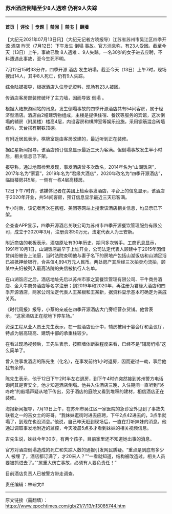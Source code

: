 ### 苏州酒店倒塌至少8人遇难 仍有9人失踪

---

#### [首页](../../../..?n13085744) &nbsp;|&nbsp; [评论](../../../../../epoch-comment?n13085744) &nbsp;|&nbsp; [专题](../../../../../epoch-special?n13085744) &nbsp;|&nbsp; [禁闻](../../../../../epoch-news?n13085744) &nbsp;|&nbsp; [禁书](../../../../../books?n13085744) &nbsp;|&nbsp; [翻墙](https://github.com/gfw-breaker/nogfw/blob/master/README.md?n13085744)


<div class="post_content" id="artbody" itemprop="articleBody">
 <!-- article content begin -->
 <p>
  【大纪元2021年07月13日讯】（大纪元记者方晓报导）江苏省苏州市吴江区四季开源
  <ok href="https://www.epochtimes.com/gb/tag/%E9%85%92%E5%BA%97.html">
   酒店
  </ok>
  昨天（7月12日）下午发生
  <ok href="https://www.epochtimes.com/gb/tag/%E5%80%92%E5%A1%8C.html">
   倒塌
  </ok>
  事故。官方消息称，有23人受困。截至今天（13日）上午，事故已致
  <ok href="https://www.epochtimes.com/gb/tag/8%E4%BA%BA%E9%81%87%E9%9A%BE.html">
   8人遇难
  </ok>
  、9人失踪。一名30岁的女子进去应聘，不料遭遇此事故，至今生死不明。
 </p>
 <p>
  7月12日15时33分许，四季开源
  <ok href="https://www.epochtimes.com/gb/tag/%E9%85%92%E5%BA%97.html">
   酒店
  </ok>
  发生坍塌。截至今天（13日）上午7时，现场搜出14人，其中8人死亡，仍有9人失踪。
 </p>
 <p>
  综合陆媒报导，根据酒店入住登记资料，现场有23人被困。
 </p>
 <p>
  传酒店客房部装修破坏了主力墙，因而导致
  <ok href="https://www.epochtimes.com/gb/tag/%E5%80%92%E5%A1%8C.html">
   倒塌
  </ok>
  。
 </p>
 <p>
  根据大陆旅游网站的讯息，发生倒塌事故的四季开源酒店共有54间客房，属于经济型酒店。酒店由2幢建筑物组成，主楼是提供住宿、餐饮等服务的宾馆，这次倒塌的辅房（附属楼）楼高4层，内设客房和棋牌室等娱乐设施，采用钢筋混合砖墙结构，天台搭有钢铁顶棚。
 </p>
 <p>
  有附近居民表示，棋牌室是由客房改建的，最近听到正在装修。
 </p>
 <p>
  据红星新闻报导，该酒店预订信息显示最近三天为客满。但倒塌事故发生半小时后，相关信息已下架。
 </p>
 <p>
  报导称，通过地图检索发现，事发酒店曾多次改名，2014年名为“山湖饭店”，2017年名为“家宴”，2019年名为“君缘大酒店”，2020年改名为“四季开源酒店”，临街楼房共5层，一侧有一栋4层高楼房。
 </p>
 <p>
  12日下午7时许，该媒体记者在美团上检索事发酒店，平台上的信息显示，该酒店于2020年开业，共54间客房，预订信息显示最近三天已客满。
 </p>
 <p>
  半小时后，该记者再次在携程、美团等网站上搜索该酒店相关信息，均显示已下架。
 </p>
 <p>
  企查查APP显示，四季开源酒店关联公司为苏州市四季开源餐饮管理服务有限公司，成立于2020年3月，注册资本50万元，法定代表人为王安新。
 </p>
 <p>
  附近商店的老板表示，酒店原址有30年历史，期间多次转手。工商讯息显示，1991年10月1日，山湖饭店最早于上址开业，公司法定代表人顾建中于2015年因借贷纠纷被告上法庭，当时法院查明他与妻子名下的房地产包括山湖饭店和山湖足浴已被抵押给银行，合共值4,894万元人民币。两处房产其后经三次拍卖均流拍，顾某中夫妇被列入最高法院的失信被执行人名单。
 </p>
 <p>
  在山湖饭店之后，酒店地址先后以苏州市家之宴餐饮管理有限公司、干牛商务酒店、金大牛商务酒店等名字注册；到2019年和2020年，再注册为君缘大酒店和四季开源酒店，两家公司法定代表人王某根和王某新，据资料显示基本可确定为亲戚关系。
 </p>
 <p>
  《时代周报》报导，小蔡的亲戚在四季开源酒店大门旁经营杂货铺。他曾表示，“这家酒店正在挖地下停车场。”
 </p>
 <p>
  资深工程从业人员王先生表示，在一般酒店设计中，辅房被用于宴会厅和会议厅，特点为层高较高、建筑中部的承重柱较少。
 </p>
 <p>
  在看过现场视频后，王先生表示，按照墙体断裂程度来看，已经不是“辅房坍塌”这么简单了。
 </p>
 <p>
  曾入住事发酒店的陈先生（化名），在事发前约1小时退房，因而避过一劫，事后他犹有余悸。
 </p>
 <p>
  陈先生表示，他于12日下午2时半左右退房，到下午4时许突然接到苏州警方电话询问其是否安全，他才知道酒店倒塌。他共入住酒店三晚，入住期间一直听到“咚咚咚”的敲墙声疑从地下传出，另于酒店的庭院又看到堆积的建材，相信酒店正在装修。
 </p>
 <p>
  海报新闻报导，7月13日上午，在苏州市吴江区一家医院的急诊室外见到了事故失联者之一的吉女士的哥哥。“我妹妹逛街时进去应聘，下午2点42进去的，3点半就塌了，到现在也没消息。”他说，自己昨天赶到现场后，一直在打听妹妹的消息。他通过调取事发地附近的监控，今天凌晨5点多才看到妹妹的相关视频信息。
 </p>
 <p>
  吉先生说，妹妹今年30岁，有两个孩子，目前家里还不知道她出事的消息。
 </p>
 <p>
  官方对酒店倒塌造成的死亡和失踪人数的通报引发网民质疑。“重点是到底有多少人
  <ok href="https://www.epochtimes.com/gb/tag/%E8%A2%AB%E5%9F%8B.html">
   被埋
  </ok>
  了，酒店都订满了，才20来人？”“一看就知道，结构被改造过，相关人员要被抓进去了。”“属重大伤亡事故，必须有人要负责任！”
 </p>
 <p>
  目前酒店负责人已被警方带走调查。
 </p>
 <p>
  责任编辑：林琮文#
 </p>
 <!-- article content end -->
 <div id="below_article_ad">
 </div>
</div>


---

原文链接（需翻墙）：https://www.epochtimes.com/gb/21/7/13/n13085744.htm